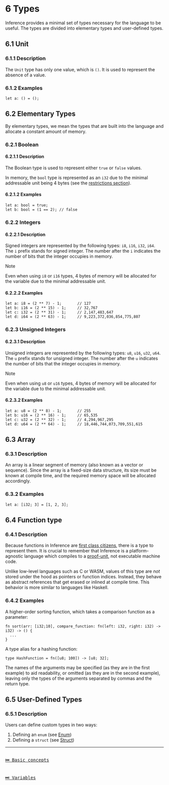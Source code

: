 # 6 Types

Inference provides a minimal set of types necessary for the language to be useful. The types are divided into elementary types and user-defined types.

## 6.1 Unit

### 6.1.1 Description

The `Unit` type has only one value, which is `()`. It is used to represent the absence of a value.

### 6.1.2 Examples

```inference
let a: () = ();
```

## 6.2 Elementary Types

By elementary types, we mean the types that are built into the language and allocate a constant amount of memory.

### 6.2.1 Boolean

#### 6.2.1.1 Description

The Boolean type is used to represent either `true` or `false` values.

In memory, the `bool` type is represented as an `i32` due to the minimal addressable unit being 4 bytes (see the [restrictions section](./general-description.md#34-restrictions)).

#### 6.2.1.2 Examples

```inference
let a: bool = true;
let b: bool = (1 == 2); // false
```

### 6.2.2 Integers

#### 6.2.2.1 Description

Signed integers are represented by the following types: `i8`, `i16`, `i32`, `i64`. The `i` prefix stands for signed integer. The number after the `i` indicates the number of bits that the integer occupies in memory.

> [!NOTE]
> Even when using `i8` or `i16` types, 4 bytes of memory will be allocated for the variable due to the minimal addressable unit.

#### 6.2.2.2 Examples

```inference
let a: i8 = (2 ** 7) - 1;       // 127
let b: i16 = (2 ** 15) - 1;     // 32,767
let c: i32 = (2 ** 31) - 1;     // 2,147,483,647
let d: i64 = (2 ** 63) - 1;     // 9,223,372,036,854,775,807
```

### 6.2.3 Unsigned Integers

#### 6.2.3.1 Description

Unsigned integers are represented by the following types: `u8`, `u16`, `u32`, `u64`. The `u` prefix stands for unsigned integer. The number after the `u` indicates the number of bits that the integer occupies in memory.

> [!NOTE]
> Even when using `u8` or `u16` types, 4 bytes of memory will be allocated for the variable due to the minimal addressable unit.

#### 6.2.3.2 Examples

```inference
let a: u8 = (2 ** 8) - 1;       // 255
let b: u16 = (2 ** 16) - 1;     // 65,535
let c: u32 = (2 ** 32) - 1;     // 4,294,967,295
let d: u64 = (2 ** 64) - 1;     // 18,446,744,073,709,551,615
```

## 6.3 Array

### 6.3.1 Description

An array is a linear segment of memory (also known as a vector or sequence). Since the array is a fixed-size data structure, its size must be known at compile time, and the required memory space will be allocated accordingly.

### 6.3.2 Examples

```inference
let a: [i32; 3] = [1, 2, 3];
```

## 6.4 Function type

### 6.4.1 Description

Because functions in Inference are [first class citizens](./functions.md#113-high-order-functions), there is a type to represent them. It is crucial to remember that Inference is a platform-agnostic language which compiles to a [proof-unit](./terms-and-definitions.md#25-proof-unit), not executable machine code.

Unlike low-level languages such as C or WASM, values of this type are _not_ stored under the hood as pointers or function indices. Instead, they behave as abstract references that get erased or inlined at compile time. This behavior is more similar to languages like Haskell.

### 6.4.2 Examples
A higher-order sorting function, which takes a comparison function as a parameter:

```inference
fn sort(arr: [i32;10], compare_function: fn(left: i32, right: i32) -> i32) -> () {
  ...
}
```

A type alias for a hashing function:

```inference
type HashFunction = fn([u8; 100]) -> [u8; 32];
```

The names of the arguments may be specified (as they are in the first example) to aid readability, or omitted (as they are in the second example), leaving only the types of the arguments separated by commas and the return type.

## 6.5 User-Defined Types

### 6.5.1 Description

Users can define custom types in two ways:

1. Defining an `enum` (see [Enum](./definitions.md#106-enum))
2. Defining a `struct` (see [Struct](./definitions.md#107-struct))

---

[<kbd><br>⏮️ Basic concepts<br><br></kbd>](./basic-concepts.md)
[<kbd><br>⏭️ Variables<br><br></kbd>](./variables.md)
